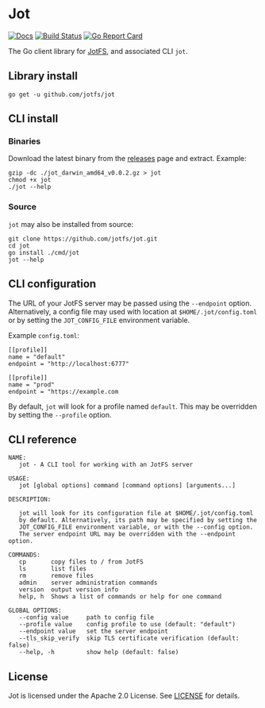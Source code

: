 # Jot

[![Docs](https://godoc.org/github.com/jotfs/jot?status.svg)](https://pkg.go.dev/github.com/jotfs/jot?tab=doc) [![Build Status](https://travis-ci.org/jotfs/jot.svg?branch=master)](https://travis-ci.org/jotfs/jot) [![Go Report Card](https://goreportcard.com/badge/github.com/jotfs/jot)](https://goreportcard.com/report/github.com/jotfs/jot)

The Go client library for [JotFS](https://github.com/jotfs/jotfs), and associated CLI `jot`.

## Library install

```
go get -u github.com/jotfs/jot
```

## CLI install

### Binaries

Download the latest binary from the [releases](https://github.com/jotfs/jot/releases) page and extract. Example:

```
gzip -dc ./jot_darwin_amd64_v0.0.2.gz > jot
chmod +x jot
./jot --help
```

### Source

`jot` may also be installed from source:
```
git clone https://github.com/jotfs/jot.git
cd jot
go install ./cmd/jot
jot --help
```

## CLI configuration

The URL of your JotFS server may be passed using the `--endpoint` option. Alternatively, a config file may used with location at `$HOME/.jot/config.toml` or by setting the `JOT_CONFIG_FILE` environment variable.

Example `config.toml`:
```
[[profile]]
name = "default"
endpoint = "http://localhost:6777"

[[profile]]
name = "prod"
endpoint = "https://example.com
```

By default, `jot` will look for a profile named `default`. This may be overridden by setting the `--profile` option.

## CLI reference

```
NAME:
   jot - A CLI tool for working with an JotFS server

USAGE:
   jot [global options] command [command options] [arguments...]

DESCRIPTION:
   
   jot will look for its configuration file at $HOME/.jot/config.toml 
   by default. Alternatively, its path may be specified by setting the 
   JOT_CONFIG_FILE environment variable, or with the --config option.
   The server endpoint URL may be overridden with the --endpoint option.

COMMANDS:
   cp       copy files to / from JotFS
   ls       list files
   rm       remove files
   admin    server administration commands
   version  output version info
   help, h  Shows a list of commands or help for one command

GLOBAL OPTIONS:
   --config value     path to config file
   --profile value    config profile to use (default: "default")
   --endpoint value   set the server endpoint
   --tls_skip_verify  skip TLS certificate verification (default: false)
   --help, -h         show help (default: false)
```


## License

Jot is licensed under the Apache 2.0 License. See [LICENSE](./LICENSE) for details.



